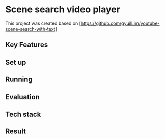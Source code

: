 # Scene search video player

This project was created based on [https://github.com/gyuilLim/youtube-scene-search-with-text]

## Key Features

## Set up

## Running 

## Evaluation

## Tech stack

## Result
